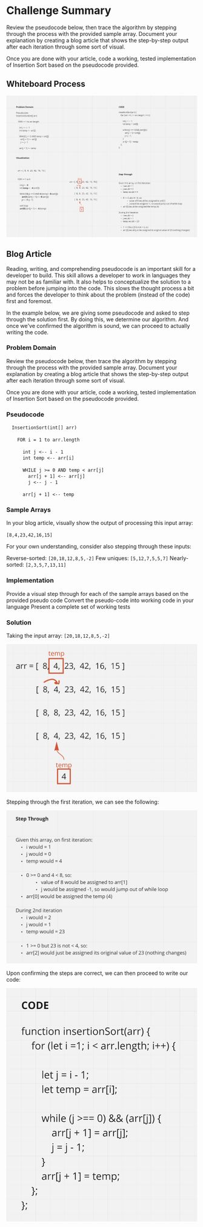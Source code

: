 # Challenge Summary

Review the pseudocode below, then trace the algorithm by stepping through the process with the provided sample array. Document your explanation by creating a blog article that shows the step-by-step output after each iteration through some sort of visual.

Once you are done with your article, code a working, tested implementation of Insertion Sort based on the pseudocode provided.

## Whiteboard Process

![Whiteboard for Insertion Sort Code Challenge](./code_challenge_26.png)

## Blog Article

Reading, writing, and comprehending pseudocode is an important skill for a developer to build. This skill allows a developer to work in languages they may not be as familiar with. It also helps to conceptualize the solution to a problem before jumping into the code. This slows the thought process a bit and forces the developer to think about the problem (instead of the code) first and foremost.

In the example below, we are giving some pseudocode and asked to step through the solution first. By doing this, we determine our algorithm. And once we've confirmed the algorithm is sound, we can proceed to actually writing the code.

### Problem Domain

Review the pseudocode below, then trace the algorithm by stepping through the process with the provided sample array. Document your explanation by creating a blog article that shows the step-by-step output after each iteration through some sort of visual.

Once you are done with your article, code a working, tested implementation of Insertion Sort based on the pseudocode provided.

### Pseudocode

```
  InsertionSort(int[] arr)

    FOR i = 1 to arr.length

      int j <-- i - 1
      int temp <-- arr[i]

      WHILE j >= 0 AND temp < arr[j]
        arr[j + 1] <-- arr[j]
        j <-- j - 1

      arr[j + 1] <-- temp
```

### Sample Arrays

In your blog article, visually show the output of processing this input array:

`[8,4,23,42,16,15]`

For your own understanding, consider also stepping through these inputs:

Reverse-sorted: `[20,18,12,8,5,-2]`
Few uniques: `[5,12,7,5,5,7]`
Nearly-sorted: `[2,3,5,7,13,11]`

### Implementation

Provide a visual step through for each of the sample arrays based on the provided pseudo code
Convert the pseudo-code into working code in your language
Present a complete set of working tests

### Solution

Taking the input array: `[20,18,12,8,5,-2]`

![Visual representation](./cc26_visual.png)

Stepping through the first iteration, we can see the following:

![Step through](./cc26_stepthrough.png)

Upon confirming the steps are correct, we can then proceed to write our code:

![Step through](./cc26_code.png)
